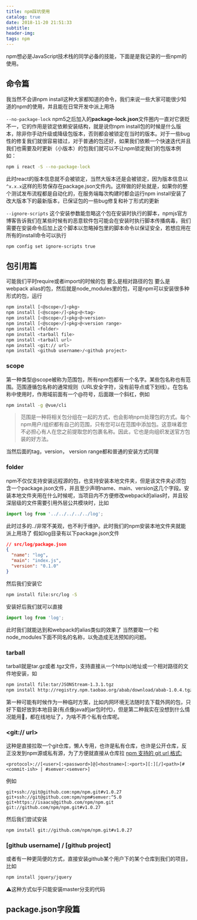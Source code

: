 ```yaml
---
title: npm踩坑使用
catalog: true
date: 2018-11-20 21:51:33
subtitle:
header-img:
tags: npm
---
```


npm想必是JavaScript技术栈的同学必备的技能，下面是是我记录的一些npm的使用。
## 命令篇
我当然不会讲npm install这种大家都知道的命令，我们来说一些大家可能很少知道的npm的使用，并且能在日常开发中派上用场

`--no-package-lock`
npm5之后加入的**package-lock.json**文件圈内一直对它褒贬不一，它的作用是锁定依赖安装结构，就是说你npm install包的时候是什么版本，除非你手动升级或降级包版本，否则都会被锁定在当时的版本。对于一些bug性的修复我们就很容易错过，对于普通的包还好，如果我们依赖一个快速迭代并且我们也需要及时更新（小版本）的包我们就可以不让npm锁定我们的包版本例如：
```bash
npm i react -S --no-package-lock
```
此时react的版本信息就不会被锁定，当然大版本还是会被锁定，因为版本信息以`^x.x.x`这样的形势保存在package.json文件内。这样做的好处就是，如果你的整个测试发布流程都是自动化的，在服务端每次构建时都会运行npm install安装了改大版本下的最新版本，已保证包的一些bug修复和补丁形式的更新

`--ignore-scripts`
这个安装参数能忽略这个包在安装时执行的脚本，npmjs官方博客告诉我们在某些时候有的恶意软件包可能会在安装时执行脚本传播病毒，我们需要在安装命令后加上这个脚本以忽略掉包里的脚本命令以保证安全，若想应用在所有的install命令可以执行
```bash
npm config set ignore-scripts true
```

## 包引用篇

可能我们平时require或者import的时候的包 要么是相对路径的包 要么是webpack alias的包，然后就是node_modules里的包，可是npm可以安装很多种形式的包，运行
```bash
npm install [<@scope>/]<pkg>
npm install [<@scope>/]<pkg>@<tag>
npm install [<@scope>/]<pkg>@<version>
npm install [<@scope>/]<pkg>@<version range>
npm install <folder>
npm install <tarball file>
npm install <tarball url>
npm install <git:// url>
npm install <github username>/<github project>
```
### scope
第一种类型@scope被称为范围包，所有npm包都有一个名字。某些包名称也有范围。范围遵循包名称的通常规则（URL安全字符，没有前导点或下划线）。在包名称中使用时，作用域前面有一个@符号，后面跟一个斜杠，例如
```bash
npm install -g @vue/cli
```
>范围是一种将相关包分组在一起的方式，也会影响npm处理包的方式。每个npm用户/组织都有自己的范围，只有您可以在范围中添加包。这意味着您不必担心有人在您之前提取您的包裹名称。因此，它也是向组织发送官方包装的好方法。

当然后面的tag，version， version range都和普通的安装方式同理
### folder
npm不仅仅支持安装远程源的包，也支持安装本地文件夹，但是该文件夹必须包含一个package.json文件，并且至少声明name、main、version这几个字段。安装本地文件夹用在什么时候呢，当项目内不方便修改webpack的alias时，并且较深层级的文件需要引用外层公共模块时，比如
```js
import log from '../../../../../log';
```
此时过多的../非常不美观，也不利于维护。此时我们的npm安装本地文件夹就能派上用场了
假如log目录有以下package.json文件
```json
// src/log/package.json
{
  "name": "log",
  "main": "index.js",
  "version": "0.1.0"
}
```
然后我们安装它
```bash
npm install file:src/log -S
```
安装好后我们就可以直接
```js
import log from 'log';
```
此时我们就能达到和webpack的alias类似的效果了
当然要取一个和node_modules下面不同名的名称，以免造成无法预知的问题。

### tarball
tarball就是tar.gz或者.tgz文件，支持直接从一个http(s)地址或一个相对路径的文件地安装，如
```bash
npm install file:tar/JSONStream-1.3.1.tgz
npm install http://registry.npm.taobao.org/abab/download/abab-1.0.4.tgz
```
第一种可能有时候作为一种临时方案，比如内网环境无法随时去下载外网的包，只好下载好放到本地目录(有点像java的jar包时代)，但是第二种我实在没想到什么情况能用🤣，都在线地址了，为啥不弄个私有仓库呢。
### <git:// url>
这种是直接拉取一个git仓库，懒人专用，也许是私有仓库，也许是公开仓库，反正没发到npm源或私有源，为了方便就直接从仓库拉
[npm 支持的 git url 格式:](https://docs.npmjs.com/files/package.json#git-urls-as-dependencies)
```text
<protocol>://[<user>[:<password>]@]<hostname>[:<port>][:][/]<path>[#<commit-ish> | #semver:<semver>]
```
例如
```text
git+ssh://git@github.com:npm/npm.git#v1.0.27
git+ssh://git@github.com:npm/npm#semver:^5.0
git+https://isaacs@github.com/npm/npm.git
git://github.com/npm/npm.git#v1.0.27
```

然后我们尝试安装
```bash
npm install git://github.com/npm/npm.git#v1.0.27
```

### [github username] / [github project]
或者有一种更简便的方式，直接安装github某个用户下的某个仓库到我们的项目，比如
```bash
npm install jquery/jquery
```
⚠这种方式似乎只能安装master分支的代码

## package.json字段篇

